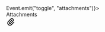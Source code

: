 
<div className={this.state.currentTab == "attachments" ? "Item ItemActive": "Item"} onClick={() => Event.emit("toggle", "attachments")}>
  <div className="ToolTip"><span>Attachments</span></div>
  <svg xmlns="http://www.w3.org/2000/svg" viewBox="0 0 24 24" width="24" height="24"><path d="M20.12 11.95l-6.58 6.59a5 5 0 1 1-7.08-7.07l6.59-6.6a3 3 0 0 1 4.24 4.25l-6.58 6.59a1 1 0 1 1-1.42-1.42l6.59-6.58a1 1 0 0 0-1.42-1.42l-6.58 6.59a3 3 0 0 0 4.24 4.24l6.59-6.58a5 5 0 0 0-7.08-7.08l-6.58 6.6a7 7 0 0 0 9.9 9.9l6.59-6.6a1 1 0 0 0-1.42-1.4z"/></svg>
</div>
